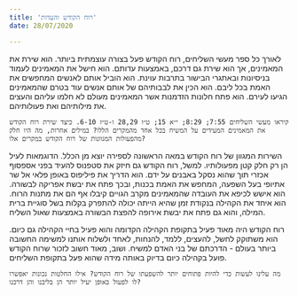 ```yaml
---
title: 'רוח הקודש והעדות'
date: 28/07/2020

---
```


לאורך כל ספר מעשי השליחים, רוח הקודש פעל בצורה עוצמתית ביותר. הוא שירת את המאמינים, אך הוא שירת גם דרכם, באמצעות עדותם. הוא חישל את המאמינים לעמוד בניסיונות ובאתגרי הבישור בתרבות עוינת. הוא הוביל אותם לאנשים המחפשים את האמת בכל ליבם. הוא הכין את לבבותיהם של אותם אנשים עוד בטרם שהמאמינים הגיעו לעירם. הוא פתח חלונות הזדמנות אשר המאמינים מעולם לא חלמו עליהם והעצים את מילותיהם ואת פעולותיהם.

`קיראו מעשי השליחים 7:55; 8:29; י״א 15; ט״ו 28,29 ו-ט״ז 6-10. כיצד שירת רוח הקודש את המאמינים המעידים על המשיח בכל אחד מהמקרים הללו? במילים אחרות, מה היו חלק מהפעולות המגוונות של רוח הקודש במקרים אלו?`

השירות המגוון של רוח הקודש במאה הראשונה לספירה יוצא מן הכלל. הדוגמאות לעיל הן רק חלק קטן מפעולותיו. למשל, רוח הקודש גם חיזק את סטפנוס להעיד בפני אספסוף אכזרי תוך שהוא נסקל באבנים על ידם. הוא הדריך את פיליפוס באופן פלאי אל שר אתיופי בעל השפעה, המחפש את האמת בכנות, ובכך פתח את יבשת אפריקה לבשורה. הוא אישש לכיפא את העובדה שהמאמינים מקרב הגויים קיבלו אף הם את מתנות הרוח. הוא איחד את הקהילה בנקודת זמן שהיא הייתה יכולה להתפרק בקלות בשל סוגיית ברית המילה, והוא גם פתח את יבשת אירופה להפצת הבשורה באמצעות שאול השליח.

רוח הקודש היה מאוד פעיל בתקופת הקהילה הקדומה והוא פעיל בחיי הקהילה גם כיום. הוא משתוקק לחשל, להעצים, ללמד, להנחות, לאחד ולשלוח אותנו למשימה החשובה ביותר בעולם - הדרכתם של בני האדם למשיח. ושוב, מאוד חשוב לזכור שרוח הקודש פועל בקהילה כיום בדיוק באותה מידה שהוא פעל בתקופת השליחים.

`מה עלינו לעשות כדי להיות פתוחים יותר להשפעתו של רוח הקודש? אילו החלטות נכונות יאפשרו לו לפעול באופן יעיל יותר הן בליבנו והן דרכנו?`